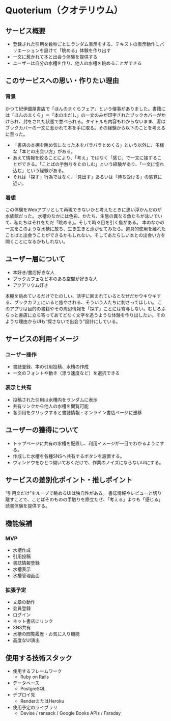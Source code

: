 # Quoterium（クオテリウム）

## サービス概要
- 登録された引用を数秒ごとにランダム表示をする、テキストの表示動作にバリエーションを設けて「眺める」体験を作り出す
- 一文に惹かれて本と出会う体験を提供する
- ユーザーは自分の水槽を作り、他人の水槽を眺めることができる

## このサービスへの思い・作りたい理由

### 背景
かつて紀伊國屋書店で「ほんのまくらフェア」という催事がありました。書籍には「ほんのまくら」＝「本の出だし」の一文のみが印字されたブックカバーがかけられ、封をされた状態で並べられる。タイトルも内容もわからないまま、客はブックカバーの一文に惹かれて本を手に取る。その経験から以下のことを考えるに至った。

- 「書店の本棚を眺め気になった本をパラパラとめくる」という以外に、多様な「本との出会い方」がある。
- あえて情報を絞ることにより、「考え」ではなく「感じ」で一文に接することができる。「ことばの手触りをたのしむ」という経験があり、「一文に惚れ込む」という経験がある。
- それは「探す」行為ではなく、「見出す」あるいは「待ち受ける」の感覚に近い。

### 着想
この体験をWebアプリとして再現できないかと考えたときに思い浮かんだのが水族館だった。
水槽のなかには色彩、かたち、生態の異なる魚たちが泳いでいて、私たちはそれをただ「眺める」。そして時々目を引く魚がある。
本のなかの一文をこのような水槽に放ち、生き生きと泳がせてみたら。道具的使用を離れたことばと出会うことができるかもしれない。そしてあたらしい本との出会い方を開くことになるかもしれない。

## ユーザー層について

- 本好き/書店好きな人
- ブックカフェなど本のある空間が好きな人
- アクアリウム好き

本棚を眺めているだけでたのしい、活字に囲まれているとなぜだかウキウキする、ブックカフェにいると癒やされる、そういう人たちに刺さってほしい。
このアプリは目的の書籍やその周辺情報を「探す」ことには寄与しない。むしろふらっと書店に立ち寄ってあてどなく文字を追うような体験を作り出したい。そのような理由からUIも“探さないで出会う”設計にしている。

## サービスの利用イメージ

### ユーザー操作
- 書誌登録、本の引用投稿、水槽の作成  
- 一文のフォントや動き（漂う速度など）を選択できる  

### 表示と共有
- 投稿された引用は水槽内をランダムに表示  
- 共有リンクから他人の水槽を閲覧可能  
- 各引用をクリックすると書誌情報・オンライン書店ページに遷移

## ユーザーの獲得について

- トップページに共有の水槽を配置し、利用イメージが一目でわかるようにする。
- 作成した水槽を各種SNSへ共有するボタンを設置する。
- ウィンドウをひとつ開いておくだけで、作業のノイズにならないUIにする。

## サービスの差別化ポイント・推しポイント

“引用文だけ”をループで眺めるUIは独自性がある。
書誌情報やレビューと切り離すことで、ことばそのものの手触りを際立たせ、「考える」よりも「感じる」読書体験を提供する。

## 機能候補

### MVP
- 水槽作成
- 引用投稿
- 書誌情報登録
- 水槽表示
- 水槽管理画面

### 拡張予定
- 文章の動作
- 会員登録
- ログイン
- ネット書店にリンク
- SNS共有
- 水槽の閲覧履歴・お気に入り機能
- 高度なUI演出

## 使用する技術スタック

- 使用するフレームワーク
	- Ruby on Rails
- データベース
	- PostgreSQL
- デプロイ先
	- RenderまたはHeroku
- 使用予定のライブラリ
	- Devise / ransack / Google Books APIs / Faraday